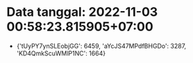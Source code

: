 # Data tanggal: 2022-11-03 00:58:23.815905+07:00

* {'tUyPY7ynSLEobjGG': 6459, 'aYcJS47MPdfBHGDo': 3287, 'KD4QmkScuWMlP1NC': 1664}
